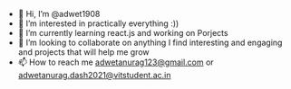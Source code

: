 - 👋 Hi, I’m @adwet1908
- 👀 I’m interested in practically everything :))
- 🌱 I’m currently learning react.js and working on Porjects
- 💞️ I’m looking to collaborate on anything I find interesting and engaging and projects that will help me grow 
- 📫 How to reach me adwetanurag123@gmail.com or adwetanurag.dash2021@vitstudent.ac.in

<!---
adwet1908/adwet1908 is a ✨ special ✨ repository because its `README.md` (this file) appears on your GitHub profile.
You can click the Preview link to take a look at your changes.
--->
